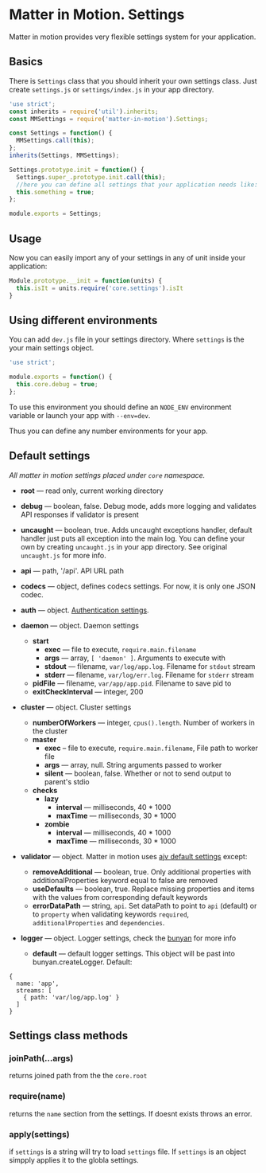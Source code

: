 # Matter in Motion. Settings

Matter in motion provides very flexible settings system for your application.

## Basics

There is `Settings` class that you should inherit your own settings class. Just create `settings.js` or `settings/index.js` in your app directory.

```js
'use strict';
const inherits = require('util').inherits;
const MMSettings = require('matter-in-motion').Settings;

const Settings = function() {
  MMSettings.call(this);
};
inherits(Settings, MMSettings);

Settings.prototype.init = function() {
  Settings.super_.prototype.init.call(this);
  //here you can define all settings that your application needs like:
  this.something = true;
};

module.exports = Settings;
```

## Usage

Now you can easily import any of your settings in any of unit inside your application:

```js
Module.prototype.__init = function(units) {
  this.isIt = units.require('core.settings').isIt
}
```

## Using different environments

You can add `dev.js` file in your settings directory. Where `settings` is the your main settings object.

```js
'use strict';

module.exports = function() {
  this.core.debug = true;
};

```

To use this environment you should define an `NODE_ENV` environment variable or launch your app with `--env=dev`.

Thus you can define any number environments for your app.

## Default settings

_All matter in motion settings placed under `core` namespace._

* __root__ — read only, current working directory
* __debug__ — boolean, false. Debug mode, adds more logging and validates API responses if validator is present
* __uncaught__ — boolean, true. Adds uncaught exceptions handler, default handler just puts all exception into the main log. You can define your own by creating `uncaught.js` in your app directory. See original `uncaught.js` for more info.
* __api__ — path, '/api'. API URL path
* __codecs__ — object, defines codecs settings. For now, it is only one JSON codec.
* __auth__ — object. [Authentication settings](https://github.com/matter-in-motion/mm/blob/master/docs/authentication.md).
* __daemon__ — object. Daemon settings
  - __start__
    + __exec__ — file to execute, `require.main.filename`
    + __args__ — array, `[ 'daemon' ]`. Arguments to execute with
    + __stdout__ — filename, `var/log/app.log`. Filename for `stdout` stream
    + __stderr__ — filename, `var/log/err.log`. Filename for `stderr` stream
  - __pidFile__ — filename, `var/app/app.pid`. Filename to save pid to
  - __exitCheckInterval__ — integer, 200

* __cluster__ — object. Cluster settings
  - __numberOfWorkers__ — integer, `cpus().length`. Number of workers in the cluster
  - __master__
    + __exec__ – file to execute, `require.main.filename`, File path to worker file
    + __args__ — array, null. String arguments passed to worker
    + __silent__ — boolean, false. Whether or not to send output to parent's stdio
  - __checks__
    + __lazy__
      * __interval__ — milliseconds, 40 * 1000
      * __maxTime__ — milliseconds, 30 * 1000
    + __zombie__
      * __interval__ — milliseconds, 40 * 1000
      * __maxTime__ — milliseconds, 30 * 1000

* __validator__ — object. Matter in motion uses [ajv default settings](https://github.com/epoberezkin/ajv#options) except:
  - __removeAdditional__ — boolean, true. Only additional properties with additionalProperties keyword equal to false are removed
  - __useDefaults__ — boolean, true. Replace missing properties and items with the values from corresponding default keywords
  - __errorDataPath__ — string, `api`. Set dataPath to point to `api` (default) or to `property` when validating keywords `required`, `additionalProperties` and `dependencies`.

* __logger__ — object. Logger settings, check the [bunyan](https://github.com/trentm/node-bunyan) for more info
  - __default__ — default logger settings. This object will be past into bunyan.createLogger. Default:

```
{
  name: 'app',
  streams: [
    { path: 'var/log/app.log' }
  ]
}
```

## Settings class methods

### joinPath(...args)

returns joined path from the the `core.root`

### require(name)

returns the `name` section from the settings. If doesnt exists throws an error.

### apply(settings)

if `settings` is a string will try to load `settings` file. If `settings` is an object simpply applies it to the globla settings.
